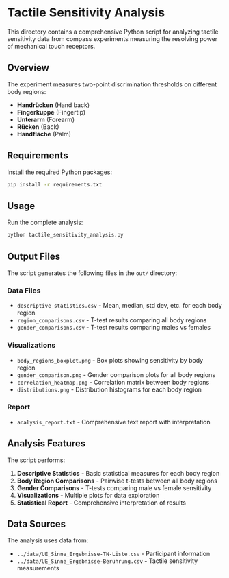 # Tactile Sensitivity Analysis

This directory contains a comprehensive Python script for analyzing tactile sensitivity data from compass experiments measuring the resolving power of mechanical touch receptors.

## Overview

The experiment measures two-point discrimination thresholds on different body regions:
- **Handrücken** (Hand back)
- **Fingerkuppe** (Fingertip) 
- **Unterarm** (Forearm)
- **Rücken** (Back)
- **Handfläche** (Palm)

## Requirements

Install the required Python packages:

```bash
pip install -r requirements.txt
```

## Usage

Run the complete analysis:

```bash
python tactile_sensitivity_analysis.py
```

## Output Files

The script generates the following files in the `out/` directory:

### Data Files
- `descriptive_statistics.csv` - Mean, median, std dev, etc. for each body region
- `region_comparisons.csv` - T-test results comparing all body regions
- `gender_comparisons.csv` - T-test results comparing males vs females

### Visualizations
- `body_regions_boxplot.png` - Box plots showing sensitivity by body region
- `gender_comparison.png` - Gender comparison plots for all body regions
- `correlation_heatmap.png` - Correlation matrix between body regions
- `distributions.png` - Distribution histograms for each body region

### Report
- `analysis_report.txt` - Comprehensive text report with interpretation

## Analysis Features

The script performs:

1. **Descriptive Statistics** - Basic statistical measures for each body region
2. **Body Region Comparisons** - Pairwise t-tests between all body regions
3. **Gender Comparisons** - T-tests comparing male vs female sensitivity
4. **Visualizations** - Multiple plots for data exploration
5. **Statistical Report** - Comprehensive interpretation of results

## Data Sources

The analysis uses data from:
- `../data/UE_Sinne_Ergebnisse-TN-Liste.csv` - Participant information
- `../data/UE_Sinne_Ergebnisse-Berührung.csv` - Tactile sensitivity measurements 